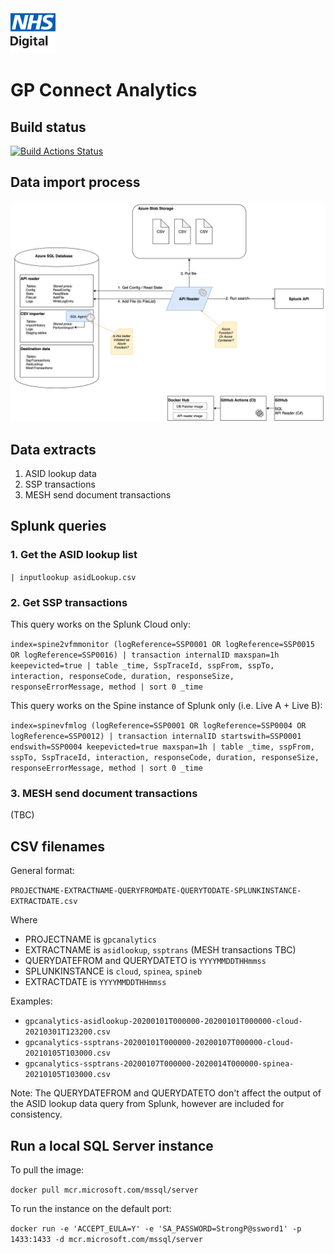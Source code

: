 <img src="documentation/logo.png" height=72>

# GP Connect Analytics

## Build status

[![Build Actions Status](https://github.com/nhsconnect/gpconnect-analytics/workflows/continuous-integration/badge.svg)](https://github.com/nhsconnect/gpconnect-analytics/actions?)

## Data import process

![Data import process diagram](documentation/data-import-process.png)

## Data extracts

1. ASID lookup data
2. SSP transactions
3. MESH send document transactions

## Splunk queries

### 1. Get the ASID lookup list

`| inputlookup asidLookup.csv`

### 2. Get SSP transactions

This query works on the Splunk Cloud only:

`index=spine2vfmmonitor (logReference=SSP0001 OR logReference=SSP0015 OR logReference=SSP0016) | transaction internalID maxspan=1h keepevicted=true | table _time, SspTraceId, sspFrom, sspTo, interaction, responseCode, duration, responseSize, responseErrorMessage, method | sort 0 _time
`

This query works on the Spine instance of Splunk only (i.e. Live A + Live B):

`index=spinevfmlog (logReference=SSP0001 OR logReference=SSP0004 OR logReference=SSP0012) | transaction internalID startswith=SSP0001 endswith=SSP0004 keepevicted=true maxspan=1h | table _time, sspFrom, sspTo, SspTraceId, interaction, responseCode, duration, responseSize, responseErrorMessage, method | sort 0 _time`

### 3. MESH send document transactions

(TBC)

## CSV filenames

General format:

`PROJECTNAME-EXTRACTNAME-QUERYFROMDATE-QUERYTODATE-SPLUNKINSTANCE-EXTRACTDATE.csv`

Where 
  - PROJECTNAME is `gpcanalytics`
  - EXTRACTNAME is `asidlookup`, `ssptrans` (MESH transactions TBC)
  - QUERYDATEFROM and QUERYDATETO is `YYYYMMDDTHHmmss`
  - SPLUNKINSTANCE is `cloud`, `spinea`, `spineb`
  - EXTRACTDATE is `YYYYMMDDTHHmmss`


Examples:

- `gpcanalytics-asidlookup-20200101T000000-20200101T000000-cloud-20210301T123200.csv`
- `gpcanalytics-ssptrans-20200101T000000-20200107T000000-cloud-20210105T103000.csv`
- `gpcanalytics-ssptrans-20200107T000000-2020014T000000-spinea-20210105T103000.csv`

Note:  The QUERYDATEFROM and QUERYDATETO don't affect the output of the ASID lookup data query from Splunk, however are included for consistency.

## Run a local SQL Server instance

To pull the image:

`docker pull mcr.microsoft.com/mssql/server`

To run the instance on the default port:

`docker run -e 'ACCEPT_EULA=Y' -e 'SA_PASSWORD=StrongP@ssword1' -p 1433:1433 -d mcr.microsoft.com/mssql/server`

